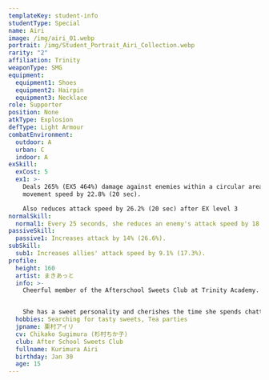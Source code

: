 ```yaml
---
templateKey: student-info
studentType: Special
name: Airi
image: /img/airi_01.webp
portrait: /img/Student_Portrait_Airi_Collection.webp
rarity: "2"
affiliation: Trinity
weaponType: SMG
equipment:
  equipment1: Shoes
  equipment2: Hairpin
  equipment3: Necklace
role: Supporter
position: None
atkType: Explosion
defType: Light Armour
combatEnvironment:
  outdoor: A
  urban: C
  indoor: A
exSkill:
  exCost: 5
  ex1: >-
    Deals 265% (EX5 464%) damage against enemies within a circular area. Reduces
    movement speed by 22.8% (20 sec). 

    Also reduces attack speed by 26.2% (20 sec) after EX level 3
normalSkill:
  normal1: Every 25 seconds, she reduces an enemy's attack speed by 18.4% (35.1％) (30 sec).
passiveSkill:
  passive1: Increases attack by 14% (26.6%).
subSkill:
  sub1: Increases allies' attack speed by 9.1% (17.3%).
profile:
  height: 160
  artist: まきあっと
  info: >-
    Cheerful member of the Afterschool Sweets Club at Trinity Academy.


    She has a sweet personality and cherishes the time she spends chatting with her friends over sweets. Her favorite food is ice cream, and lately, she has been addicted to chocolate mint flavor.
  hobbies: Searching for tasty sweets, Tea parties
  jpname: 栗村アイリ
  cv: Chikako Sugimura (杉村ちか子)
  club: After School Sweets Club
  fullname: Kurimura Airi
  birthday: Jan 30
  age: 15
---
```

